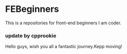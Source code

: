 # FEBeginners
This is a repositories for front-end beginners
I am coder.

### update by cpprookie

Hello guys, wish you all a fantastic journey.Kepp moving!

